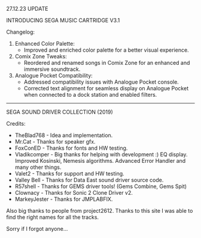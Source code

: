 27.12.23 UPDATE

INTRODUCING SEGA MUSIC CARTRIDGE V3.1

Changelog:

   1. Enhanced Color Palette:
      - Improved and enriched color palette for a better visual experience.
   2. Comix Zone Tweaks:
      - Reordered and renamed songs in Comix Zone for an enhanced and immersive soundtrack.
   3. Analogue Pocket Compatibility:
      - Addressed compatibility issues with Analogue Pocket console.
      - Corrected text alignment for seamless display on Analogue Pocket when connected to a dock station and enabled filters.

_______________________________________________________________________

SEGA SOUND DRIVER COLLECTION (2019)

Credits:
- TheBlad768 - Idea and implementation.
- Mr.Cat - Thanks for speaker gfx.
- FoxConED - Thanks for fonts and HW testing.
- Vladikcomper - Big thanks for helping with development :) EQ display. Improved Kosinski, Nemesis algorithms. Advanced Error Handler and many other things.
- Valet2 - Thanks for support and HW testing.
- Valley Bell - Thanks for Data East sound driver source code.
- R57shell - Thanks for GEMS driver tools! (Gems Combine, Gems Spit)
- Clownacy - Thanks for Sonic 2 Clone Driver v2.
- MarkeyJester - Thanks for JMPLABFIX.

Also big thanks to people from project2612. Thanks to this site I was able to find the right names for all the tracks.

Sorry if I forgot anyone...


